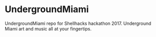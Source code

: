 # UndergroundMiami
UndergroundMiami repo for Shellhacks hackathon 2017. Underground Miami art and music all at your fingertips. 
